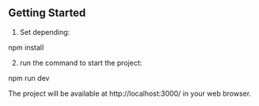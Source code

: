 ## Getting Started

1) Set depending:

npm install

2) run the command to start the project:

npm run dev

The project will be available at http://localhost:3000/ in your web browser.
